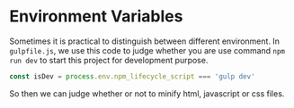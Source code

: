 # Environment Variables

Sometimes it is practical to distinguish between different environment. In `gulpfile.js`, we use this code to judge whether you are use command `npm run dev` to start this project for development purpose.

```js
const isDev = process.env.npm_lifecycle_script === 'gulp dev'
```

So then we can judge whether or not to minify html, javascript or css files.
